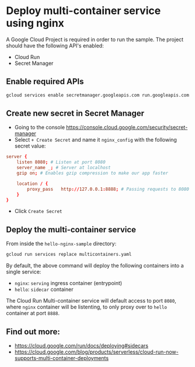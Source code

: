 # Deploy multi-container service using nginx

A Google Cloud Project is required in order to run the sample. The project should have the following API's enabled:

* Cloud Run
* Secret Manager

## Enable required APIs

```sh
gcloud services enable secretmanager.googleapis.com run.googleapis.com
```

## Create new secret in Secret Manager

* Going to the console https://console.cloud.google.com/security/secret-manager
* Select `+ Create Secret` and name it `nginx_config` with the following secret value:

```conf
server {
    listen 8080; # Listen at port 8080
    server_name _; # Server at localhost
    gzip on; # Enables gzip compression to make our app faster

    location / {
        proxy_pass   http://127.0.0.1:8888; # Passing requests to 8080 to proxy server at port 8888
    }
}
```

* Click `Create Secret`

## Deploy the multi-container service

From inside the `hello-nginx-sample` directory:

```sh
gcloud run services replace multicontainers.yaml
```

By default, the above command will deploy the following containers into a single service:

* `nginx`: `serving` ingress container (entrypoint)
* `hello`: `sidecar` container

The Cloud Run Multi-container service will default access to port `8080`,
where `nginx` container will be listenting, to only proxy over to `hello` container at port `8888`.

## Find out more:

* https://cloud.google.com/run/docs/deploying#sidecars
* https://cloud.google.com/blog/products/serverless/cloud-run-now-supports-multi-container-deployments
